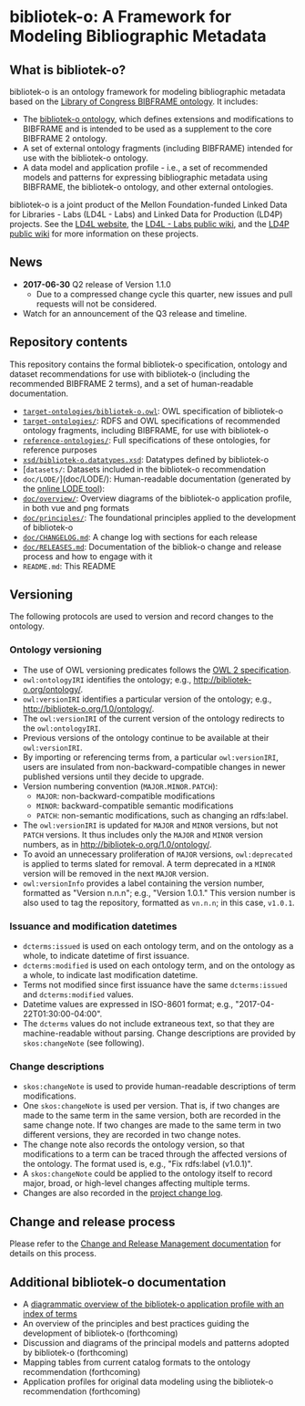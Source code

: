 # bibliotek-o: A Framework for Modeling Bibliographic Metadata 

## What is bibliotek-o?

bibliotek-o is an ontology framework for modeling bibliographic metadata based on the [Library of Congress BIBFRAME ontology](http://id.loc.gov/ontologies/bibframe). It includes:

* The [bibliotek-o ontology](http://bibliotek-o.org/ontology/), which defines extensions and modifications to BIBFRAME and is intended to be used as a supplement to the core BIBFRAME 2 ontology.
* A set of external ontology fragments (including BIBFRAME) intended for use with the bibliotek-o ontology.
* A data model and application profile - i.e., a set of recommended models and patterns for expressing bibliographic metadata using BIBFRAME, the bibliotek-o ontology, and other external ontologies.

bibliotek-o is a joint product of the Mellon Foundation-funded Linked Data for Libraries - Labs (LD4L - Labs) and Linked Data for Production (LD4P) projects. See the [LD4L website](http://ld4l.org), the [LD4L - Labs public wiki](https://wiki.duraspace.org/pages/viewpage.action?pageId=77447730), and the [LD4P public wiki](https://wiki.duraspace.org/pages/viewpage.action?pageId=74515029) for more information on these projects.

## News

* **2017-06-30** Q2 release of Version 1.1.0 
  * Due to a compressed change cycle this quarter, new issues and pull requests will not be considered. 
* Watch for an announcement of the Q3 release and timeline.


## Repository contents

This repository contains the formal bibliotek-o specification, ontology and dataset recommendations for use with bibliotek-o (including the recommended BIBFRAME 2 terms), and a set of human-readable documentation. 

* [`target-ontologies/bibliotek-o.owl`](target-ontologies/bibliotek-o.owl): OWL specification of bibliotek-o 
* [`target-ontologies/`](target-ontologies/): RDFS and OWL specifications of recommended ontology fragments, including BIBFRAME, for use with bibliotek-o
* [`reference-ontologies/`](reference-ontologies): Full specifications of these ontologies, for reference purposes
* [`xsd/bibliotek-o.datatypes.xsd`](xsd:bibliotek-o.datatypes.xsd): Datatypes defined by bibliotek-o
* [`datasets/`: Datasets included in the bibliotek-o recommendation 
* `doc/LODE/`](doc/LODE/): Human-readable documentation (generated by the [online LODE tool](http://www.essepuntato.it/lode)): 
* [`doc/overview/`](doc/overview/): Overview diagrams of the bibliotek-o application profile, in both vue and png formats
* [`doc/principles/`](doc/principles): The foundational principles applied to the development of bibliotek-o
* [`doc/CHANGELOG.md`](doc/CHANGELOG.md): A change log with sections for each release
* [`doc/RELEASES.md`](doc/RELEASES.md): Documentation of the bibliok-o change and release process and how to engage with it
* `README.md`: This README
  
## Versioning

The following protocols are used to version and record changes to the ontology.
  
### Ontology versioning
* The use of OWL versioning predicates follows the [OWL 2 specification](https://www.w3.org/TR/owl2-syntax/#Ontology_IRI_and_Version_IRI).
* `owl:ontologyIRI` identifies the ontology; e.g., http://bibliotek-o.org/ontology/.
* `owl:versionIRI` identifies a particular version of the ontology; e.g., http://bibliotek-o.org/1.0/ontology/. 
* The `owl:versionIRI` of the current version of the ontology redirects to the `owl:ontologyIRI`.
* Previous versions of the ontology continue to be available at their `owl:versionIRI`.
* By importing or referencing terms from, a particular `owl:versionIRI`, users are insulated from non-backward-compatible changes in newer published versions until they decide to upgrade.
* Version numbering convention (`MAJOR.MINOR.PATCH`):
    * `MAJOR`: non-backward-compatible modifications
    * `MINOR`: backward-compatible semantic modifications
    * `PATCH`: non-semantic modifications, such as changing an rdfs:label.
* The `owl:versionIRI` is updated for `MAJOR` and `MINOR` versions, but not `PATCH` versions. It thus includes only the `MAJOR` and `MINOR` version numbers, as in http://bibliotek-o.org/1.0/ontology/.
* To avoid an unnecessary proliferation of `MAJOR` versions, `owl:deprecated` is applied to terms slated for removal. A term deprecated in a `MINOR` version will be removed in the next `MAJOR` version. 
* `owl:versionInfo` provides a label containing the version number, formatted as "Version n.n.n"; e.g., "Version 1.0.1." This version number is also used to tag the repository, formatted as `vn.n.n`; in this case, `v1.0.1`. 

### Issuance and modification datetimes
* `dcterms:issued` is used on each ontology term, and on the ontology as a whole, to indicate datetime of first issuance.
* `dcterms:modified` is used on each ontology term, and on the ontology as a whole, to indicate last modification datetime. 
* Terms not modified since first issuance have the same `dcterms:issued` and `dcterms:modified` values.
* Datetime values are expressed in ISO-8601 format; e.g., "2017-04-22T01:30:00-04:00".
* The `dcterms` values do not include extraneous text, so that they are machine-readable without parsing. Change descriptions are provided by `skos:changeNote` (see following).

### Change descriptions
* `skos:changeNote` is used to provide human-readable descriptions of term modifications. 
* One `skos:changeNote` is used per version. That is, if two changes are made to the same term in the same version, both are recorded in the same change note. If two changes are made to the same term in two different versions, they are recorded in two change notes.
* The change note also records the ontology version, so that modifications to a term can be traced through the affected versions of the ontology. The format used is, e.g., "Fix rdfs:label (v1.0.1)".
* A `skos:changeNote` could be applied to the ontology itself to record major, broad, or high-level changes affecting multiple terms.
* Changes are also recorded in the [project change log](doc/CHANGELOG.md).

## Change and release process

Please refer to the [Change and Release Management documentation](doc/RELEASES.md) for details on this process.

## Additional bibliotek-o documentation 

* A [diagrammatic overview of the bibliotek-o application profile with an index of terms](http://bibliotek-o.org/overview.html) 
* An overview of the principles and best practices guiding the development of bibliotek-o (forthcoming)
* Discussion and diagrams of the principal models and patterns adopted by bibliotek-o (forthcoming)
* Mapping tables from current catalog formats to the ontology recommendation (forthcoming)
* Application profiles for original data modeling using the bibliotek-o recommendation (forthcoming)




